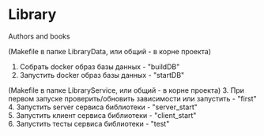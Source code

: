 # Library
Authors and books

(Makefile в папке LibraryData, или общий - в корне проекта)
1. Собрать docker образ базы данных - "buildDB"
2. Запустить docker образ базы данных - "startDB"

(Makefile в папке LibraryService, или общий - в корне проекта)
3. При первом запуске проверить/обновить зависимости или запустить - "first"  
4. Запустить server сервиса библиотеки - "server_start"  
5. Запустить клиент сервиса библиотеки - "client_start"  
6. Запустить тесты сервиса библиотеки - "test"  